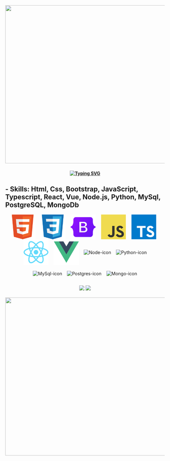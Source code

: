 <div align="center">  
  <img src="https://media0.giphy.com/media/qgQUggAC3Pfv687qPC/giphy.gif?cid=790b7611184565466a14d2100add38fe5869b9d1706485b9&rid=giphy.gif&ct=g" width="900" height="500" />
</div>

<h4 align="center">
    
[![Typing SVG](https://readme-typing-svg.demolab.com?font=Kdam+Thmor+Pro&size=40&duration=4000&pause=1000&width=1435&height=70&lines=Hi!+I'm+Filipe+Alvim;Aspiring+Full+Stack+Developer)](https://git.io/typing-svg)
    
</h4>

## - Skills: Html, Css, Bootstrap, JavaScript, Typescript, React, Vue, Node.js, Python, MySql, PostgreSQL, MongoDb

<!-- <div align="center">
  <a href="https://github.com/Alvimm">
  <img height="160em" src="https://github-readme-stats.vercel.app/api?username=Alvimm&show_icons=true&theme=tokyonight&include_all_commits=true&count_private=true"/>
  <img height="160em" src="https://github-readme-stats.vercel.app/api/top-langs/?username=Alvimm&layout=compact&langs_count=7&theme=tokyonight"/>
</div> -->
  
<div align="center" >
    <img align="center" alt="Html-icon" height="80" width="80" src="https://raw.githubusercontent.com/devicons/devicon/master/icons/html5/html5-original.svg">
    <span>&nbsp;&nbsp</span>
    <img align="center" alt="Css-icon" height="80" width="80" src="https://raw.githubusercontent.com/devicons/devicon/master/icons/css3/css3-original.svg">
    <span>&nbsp;&nbsp</span>
    <img align="center" alt="Bootstrap-icon" height="80" width="80" src="https://raw.githubusercontent.com/devicons/devicon/master/icons/bootstrap/bootstrap-original.svg">
    <span>&nbsp;&nbsp</span>
    <img align="center" alt="Js-icon" height="80" width="80" src="https://raw.githubusercontent.com/devicons/devicon/master/icons/javascript/javascript-original.svg">
    <span>&nbsp;&nbsp</span>
    <img align="center" alt="Ts-icon" height="80" width="80" src="https://raw.githubusercontent.com/devicons/devicon/master/icons/typescript/typescript-original.svg">
    <span>&nbsp;&nbsp</span>
    <img align="center" alt="React-icon" height="80" width="80" src="https://raw.githubusercontent.com/devicons/devicon/master/icons/react/react-original.svg">
    <span>&nbsp;&nbsp</span>
    <img align="center" alt="Vue-icon" height="80" width="80" src="https://raw.githubusercontent.com/devicons/devicon/master/icons/vuejs/vuejs-original.svg">
    <span>&nbsp;&nbsp</span>
    <img align="center" alt="Node-icon" height="80" width="80" src="https://cdn.jsdelivr.net/gh/devicons/devicon/icons/nodejs/nodejs-original.svg" />
    <span>&nbsp;&nbsp</span>
    <img align="center" alt="Python-icon" height="80" width="80" src="https://cdn.jsdelivr.net/gh/devicons/devicon/icons/python/python-original.svg" />
    <br/>
    <br/>
    <img align="center" alt="MySql-icon" height="80" width="80" src="https://cdn.jsdelivr.net/gh/devicons/devicon/icons/mysql/mysql-original.svg" />
    <span>&nbsp;&nbsp</span>
    <img align="center" alt="Postgres-icon" height="80" width="80" src="https://cdn.jsdelivr.net/gh/devicons/devicon/icons/postgresql/postgresql-original.svg" />
    <span>&nbsp;&nbsp</span>
    <img align="center" alt="Mongo-icon" height="80" width="80" src="https://cdn.jsdelivr.net/gh/devicons/devicon/icons/mongodb/mongodb-original.svg" />
</div>
  
##
  
  <h4 align="center">
    <a href = "mailto:filipe2012alvim@gmail.com"><img src="https://img.shields.io/badge/Gmail-D14836?style=for-the-badge&logo=gmail&logoColor=white" target="_blank"></a>
  <a href="https://www.linkedin.com/in/filipe-alvim-178518210/" target="_blank"><img src="https://img.shields.io/badge/-LinkedIn-%230077B5?style=for-the-badge&logo=linkedin&logoColor=white" target="_blank"></a> 
  </h4> 
  
  <div align="center">      
  <img src="https://media.giphy.com/media/1yk0v6WtCinP5Ptz6G/giphy.gif" width="900" height="500" />
  </div>

